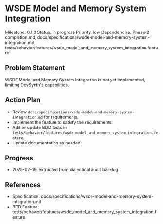 # WSDE Model and Memory System Integration
Milestone: 0.1.0
Status: in progress
Priority: low
Dependencies: Phase-2-completion.md, docs/specifications/wsde-model-and-memory-system-integration.md, tests/behavior/features/wsde_model_and_memory_system_integration.feature

## Problem Statement
WSDE Model and Memory System Integration is not yet implemented, limiting DevSynth's capabilities.


## Action Plan
- Review `docs/specifications/wsde-model-and-memory-system-integration.md` for requirements.
- Implement the feature to satisfy the requirements.
- Add or update BDD tests in `tests/behavior/features/wsde_model_and_memory_system_integration.feature`.
- Update documentation as needed.

## Progress
- 2025-02-19: extracted from dialectical audit backlog.

## References
- Specification: docs/specifications/wsde-model-and-memory-system-integration.md
- BDD Feature: tests/behavior/features/wsde_model_and_memory_system_integration.feature
